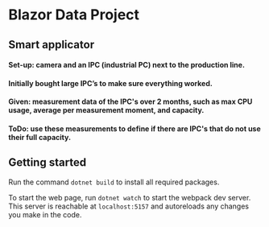 # Blazor Data Project

## Smart applicator 
#### Set-up: camera and an IPC (industrial PC) next to the production line.
#### Initially bought large IPC’s to make sure everything worked. 
#### Given: measurement data of the IPC's over 2 months, such as max CPU usage, average per measurement moment, and capacity. 
#### ToDo: use these measurements to define if there are IPC's that do not use their full capacity.

## Getting started
Run the command `dotnet build` to install all required packages.

To start the web page, run `dotnet watch` to start the webpack dev server. This server is reachable at `localhost:5157`
and autoreloads any changes you make in the code.
